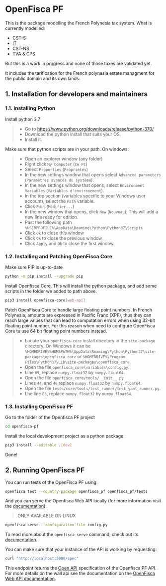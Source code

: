 # OpenFisca PF

This is the package modelling the French Polynesia tax system.
What is currently modelled:
- CST-S
- IT
- CST-NS
- TVA & CPS

But this is a work in progress and none of those taxes are validated yet.

It includes the tarification for the French polynasia estate managment for the public domain and its own lands.

## 1. Installation for developers and maintainers

### 1.1. Installing Python

Install python 3.7
> * Go to https://www.python.org/downloads/release/python-370/
> * Download the python install that suits your OS.
> * Install it.

Make sure that python scripts are in your path.
On windows:
> * Open an explorer window (any folder)
> * Right click `My Computer` (`Ce PC`)
> * Select `Properties` (`Propriétés`)
> * In the new settings window that opens select `Advanced parameters` (`Paramètres avancés du système`).
> * In the new settings window that opens, select `Environment Variables` (`Variables d'environement`).
> * In the top section (variables specific to your Windows user account), select the `Path` variable.
> * Click `Edit` (`Modifier...`)
> * In the new window that opens, click `New` (`Nouveau`). This will add a new line ready for edition.
> * Past the following path `%USERPROFILE%\AppData\Roaming\Python\Python37\Scripts`
> * Click `Ok` to close this window
> * Click `Ok` to close the previous window
> * Click `Apply` and `Ok` to close the first window.

### 1.2. Installing and Patching OpenFisca Core

Make sure PIP is up-to-date
```bash
python -m pip install --upgrade pip
```

Install Openfisca Core.
This will install the python package, and add some scripts in the folder we added to path above.
```bash
pip3 install openfisca-core[web-api]
```

Patch OpenFisca Core to handle large floating point numbers.
In French Polynesia, amounts are expressed in Pacific Franc (XPF),
thus they can reach large values that can lead to computation errors
when using 32-bit floating point number.
For this reason when need to configure OpenFisca Core tu use 64 bit floating point numbers instead.
> - Locate your `openfisca-core` install directory in the `site-package` directory.
    On Windows it can be `%HOMEDRIVE%%HOMEPATH%\AppData\Roaming\Python\Python37\site-packages\openfisca_core`
    or `%HOMEDRIVE%\Program Files\Python37\Lib\site-packages\openfisca_core`.
> - Open the file `openfisca_core\variables\config.py`.
> - Line `65`, replace `numpy.float32` by `numpy.float64`.
> - Open the file `openfisca_core/tools/__init__.py`
> - Lines `44`, and `46` replace `numpy.float32` by `numpy.float64`.
> - Open the file `tests/core/tools/test_runner/test_yaml_runner.py`.
> - Lhe line `83`, replace `numpy.float32` by `numpy.float64`.

### 1.3. Installing OpenFisca PF

Go to the folder of the Openfisca PF project
```bash
cd openfisca-pf
```

Install the local development project as a python package:
```bash
pip3 install --editable .[dev]
```

Done!

## 2. Running OpenFisca PF

You can run tests of the OpenFisca PF using:
```bash
openfisca test --country-package openfisca_pf openfisca_pf/tests
```

And you can serve the Openfisca Web API locally (for more information visit the [documentation](https://openfisca.org/doc/openfisca-python-api/openfisca_serve.html)):
> ONLY AVAILABLE ON LINUX
```bash
openfisca serve --configuration-file config.py
```

To read more about the `openfisca serve` command, check out its [documentation](https://openfisca.org/doc/openfisca-python-api/openfisca_serve.html).

You can make sure that your instance of the API is working by requesting:

```sh
curl "http://localhost:5000/spec"
```

This endpoint returns the [Open API](https://www.openapis.org/) specification of the Openfisca PF API.
For more details on the wall api see the documentation on the [OpenFisca Web API documentation](https://openfisca.org/doc/openfisca-web-api/index.html).
